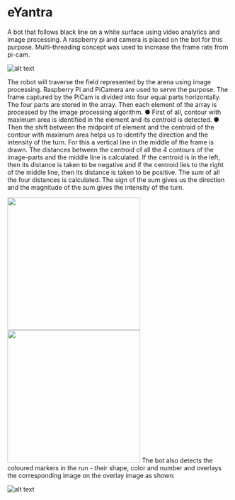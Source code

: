 # eYantra

A bot that follows black line on a white surface using video analytics and image processing. A raspberry pi and camera is placed on the bot for this purpose. Multi-threading concept was used  to increase the frame rate from pi-cam.

![alt text](https://github.com/sona-19/eYantra/blob/master/Selection_007.png)

The robot will traverse the field represented by the arena using image processing. Raspberry Pi and PiCamera are used to serve the purpose. The frame captured by the PiCam is divided into four equal parts horizontally. The four parts are stored in the array. Then each element of the array is processed by the image processing algorithm.
● First of all, contour with maximum area is identified in the element and its centroid is detected.
● Then the shift between the midpoint of element and the centroid of the contour with maximum area helps us to identify the direction and the intensity of the turn. For this a vertical line in the middle of the frame is drawn. The distances between the centroid of all the 4 contours of the image-parts and the middle line is calculated. If the centroid is in the left, then its distance is taken to be negative and if the centroid lies to the right of the middle line, then its distance is taken to be positive. The sum of all the four distances is calculated. The sign of the sum gives us the direction and the magnitude of the sum gives the intensity of the turn.


<img src="https://github.com/sona-19/eYantra/blob/master/eyantra%202017-2018/pic.PNG" width = 300>
<img src = "https://github.com/sona-19/eYantra/blob/master/Selection_009.png" width = 300>
The bot also detects the coloured markers in the run - their shape, color and number and overlays the corresponding image on the overlay image as shown:

![alt text](https://github.com/sona-19/eYantra/blob/master/eyantra%202017-2018/overlay.PNG)

